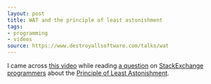 ```yaml
---
layout: post
title: WAT and the principle of least astonishment
tags:
- programming
- videos
source: https://www.destroyallsoftware.com/talks/wat
---
```


I came across [this video][1] while reading [a question][2] on [StackExchange
programmers][3] about the [Principle of Least Astonishment][4].

[1]: https://www.destroyallsoftware.com/talks/wat
[2]: https://programmers.stackexchange.com/q/187457/37924
[3]: https://programmers.stackexchange.com/
[4]: https://en.wikipedia.org/wiki/Principle_of_least_astonishment
